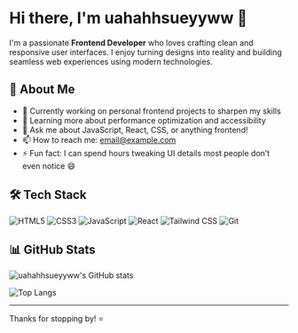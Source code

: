 # Hi there, I'm uahahhsueyyww 👋

I'm a passionate **Frontend Developer** who loves crafting clean and responsive user interfaces. I enjoy turning designs into reality and building seamless web experiences using modern technologies.

## 🚀 About Me

- 🔭 Currently working on personal frontend projects to sharpen my skills
- 🌱 Learning more about performance optimization and accessibility
- 💬 Ask me about JavaScript, React, CSS, or anything frontend!
- 📫 How to reach me: [email@example.com](mailto:email@example.com)
- ⚡ Fun fact: I can spend hours tweaking UI details most people don’t even notice 😄

## 🛠️ Tech Stack

![HTML5](https://img.shields.io/badge/HTML5-E34F26?style=flat&logo=html5&logoColor=white)
![CSS3](https://img.shields.io/badge/CSS3-1572B6?style=flat&logo=css3&logoColor=white)
![JavaScript](https://img.shields.io/badge/JavaScript-F7DF1E?style=flat&logo=javascript&logoColor=black)
![React](https://img.shields.io/badge/React-20232A?style=flat&logo=react&logoColor=61DAFB)
![Tailwind CSS](https://img.shields.io/badge/TailwindCSS-38B2AC?style=flat&logo=tailwind-css&logoColor=white)
![Git](https://img.shields.io/badge/Git-F05032?style=flat&logo=git&logoColor=white)

## 📊 GitHub Stats

![uahahhsueyyww's GitHub stats](https://github-readme-stats.vercel.app/api?username=uahahhsueyyww&show_icons=true&theme=tokyonight)

![Top Langs](https://github-readme-stats.vercel.app/api/top-langs/?username=uahahhsueyyww&layout=compact&theme=tokyonight)

---

Thanks for stopping by! ⭐️
